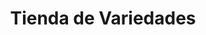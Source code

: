 ---
title: "Tienda de Variedades"
url: /el-alto/tienda-de-variedades-avenida-escalona-y-aguero-2/
shop: comodidad
---